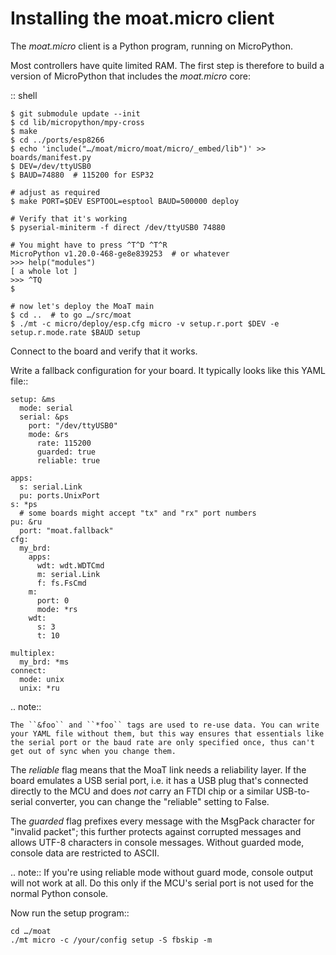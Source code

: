 Installing the moat.micro client
================================

The *moat.micro* client is a Python program, running on MicroPython.

Most controllers have quite limited RAM. The first step is therefore to
build a version of MicroPython that includes the *moat.micro* core:

:: shell

    $ git submodule update --init
    $ cd lib/micropython/mpy-cross
    $ make
    $ cd ../ports/esp8266
    $ echo 'include("…/moat/micro/moat/micro/_embed/lib")' >> boards/manifest.py
    $ DEV=/dev/ttyUSB0
    $ BAUD=74880  # 115200 for ESP32

    # adjust as required
    $ make PORT=$DEV ESPTOOL=esptool BAUD=500000 deploy

    # Verify that it's working
    $ pyserial-miniterm -f direct /dev/ttyUSB0 74880

    # You might have to press ^T^D ^T^R
    MicroPython v1.20.0-468-ge8e839253  # or whatever
    >>> help("modules")
    [ a whole lot ]
    >>> ^TQ
    $

    # now let's deploy the MoaT main 
    $ cd ..  # to go …/src/moat
    $ ./mt -c micro/deploy/esp.cfg micro -v setup.r.port $DEV -e setup.r.mode.rate $BAUD setup

    

Connect to the board and verify that it works.

Write a fallback configuration for your board. It typically looks like
this YAML file::

    setup: &ms
      mode: serial
      serial: &ps
        port: "/dev/ttyUSB0"
        mode: &rs
          rate: 115200
          guarded: true
          reliable: true

    apps:
      s: serial.Link
      pu: ports.UnixPort
    s: *ps
      # some boards might accept "tx" and "rx" port numbers
    pu: &ru
      port: "moat.fallback"
    cfg:
      my_brd:
        apps:
          wdt: wdt.WDTCmd
          m: serial.Link
          f: fs.FsCmd
        m: 
          port: 0
          mode: *rs
        wdt:
          s: 3
          t: 10
    
    multiplex:
      my_brd: *ms
    connect:
      mode: unix
      unix: *ru

.. note::

    The ``&foo`` and ``*foo`` tags are used to re-use data. You can write
    your YAML file without them, but this way ensures that essentials like
    the serial port or the baud rate are only specified once, thus can't
    get out of sync when you change them.

The *reliable* flag means that the MoaT link needs a reliability layer.
If the board emulates a USB serial port, i.e. it has a USB plug that's
connected directly to the MCU and does *not* carry an FTDI chip or a
similar USB-to-serial converter, you can change the "reliable" setting to
False.

The *guarded* flag prefixes every message with the MsgPack character for
"invalid packet"; this further protects against corrupted messages and
allows UTF-8 characters in console messages. Without guarded mode, console
data are restricted to ASCII.

.. note::
    If you're using reliable mode without guard mode, console output will
    not work at all. Do this only if the MCU's serial port is not used
    for the normal Python console.

Now run the setup program::

    cd …/moat
    ./mt micro -c /your/config setup -S fbskip -m



